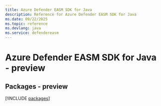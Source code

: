 ```yaml
---
title: Azure Defender EASM SDK for Java
description: Reference for Azure Defender EASM SDK for Java
ms.date: 09/22/2025
ms.topic: reference
ms.devlang: java
ms.service: defendereasm
---
```

# Azure Defender EASM SDK for Java - preview
## Packages - preview
[!INCLUDE [packages](defender-easm-index.md)]